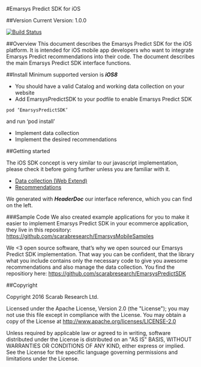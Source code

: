 #Emarsys Predict SDK for iOS

##Version
Current Version: 1.0.0

[![Build Status](https://travis-ci.org/scarabresearch/EmarsysPredictSDK.svg?branch=1.0.0)](https://travis-ci.org/scarabresearch/EmarsysPredictSDK)

##Overview
This document describes the Emarsys Predict SDK for the iOS platform. It is intended for iOS mobile app developers who want to integrate Emarsys Predict recommendations into their code. The document describes the main Emarsys Predict SDK interface functions.

##Install
Minimum supported version is ***iOS8***

- You should have a valid Catalog and working data collection on your website
- Add EmarsysPredictSDK to your podfile to enable Emarsys Predict SDK
```
pod ‘EmarsysPredictSDK’
```
and run ‘pod install’

- Implement data collection
- Implement the desired recommendations

##Getting started

The iOS SDK concept is very similar to our javascript implementation, please check it before going further unless you are familiar with it.

- [Data collection (Web Extend) ](http://documentation.emarsys.com/?p=1753)
- [Recommendations](http://documentation.emarsys.com/resource/b2c-cloud/predict/implementation/delivering-web-recommendations/)

We generated with ***HeaderDoc*** our interface reference, which you can find on the left.

###Sample Code
We also created example applications for you to make it easier to implement Emarsys Predict SDK in your ecommerce application, they live in this repository: https://github.com/scarabresearch/EmarsysMobileSamples

We <3 open source software, that’s why we open sourced our Emarsys Predict SDK implementation. That way you can be confident, that the library what you include contains only the necessary code to give you awesome recommendations and also manage the data collection. You find the repositiory here: https://github.com/scarabresearch/EmarsysPredictSDK

##Copyright

Copyright 2016 Scarab Research Ltd.

Licensed under the Apache License, Version 2.0 (the "License");
you may not use this file except in compliance with the License.
You may obtain a copy of the License at http://www.apache.org/licenses/LICENSE-2.0

Unless required by applicable law or agreed to in writing, software
distributed under the License is distributed on an "AS IS" BASIS,
WITHOUT WARRANTIES OR CONDITIONS OF ANY KIND, either express or implied.
See the License for the specific language governing permissions and
limitations under the License.

